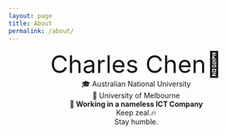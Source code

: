 ```yaml
---
layout: page
title: About
permalink: /about/
---
```


<center/><font size=50> Charles Chen🌿 </font>

<center/> 🎓 Australian National University

<center/> 🏫 University of Melbourne

<center/><b>💼 Working in a nameless ICT Company</b>

<center/>Keep zeal.🔥

<center/>Stay humble.

